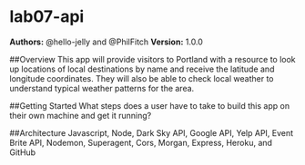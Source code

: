 # lab07-api

**Authors:** @hello-jelly and @PhilFitch
**Version:** 1.0.0

##Overview
This app will provide visitors to Portland with a resource to look up locations of local destinations by name and receive the latitude and longitude coordinates. They will also be able to check local weather to understand typical weather patterns for the area. 

##Getting Started
What steps does a user have to take to build this app on their own machine and get it running?

##Architecture
Javascript, Node, Dark Sky API, Google API, Yelp API, Event Brite API, Nodemon, Superagent, Cors, Morgan, Express, Heroku, and GitHub